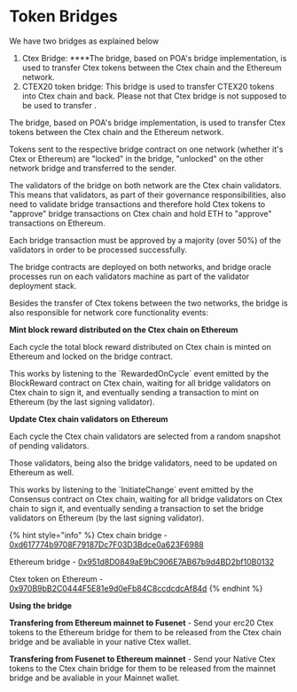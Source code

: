 # Token Bridges

We have two bridges as explained below

1. Ctex Bridge:  ****The bridge, based on POA's bridge implementation, is used to transfer Ctex tokens between the Ctex chain and the Ethereum network.
2. CTEX20 token bridge: This bridge is used to transfer CTEX20 tokens into Ctex chain and back. Please not that Ctex bridge is not supposed to be used to transfer  . 

The bridge, based on POA's bridge implementation, is used to transfer Ctex tokens between the Ctex chain and the Ethereum network.

Tokens sent to the respective bridge contract on one network \(whether it's Ctex or Ethereum\) are "locked" in the bridge, "unlocked" on the other network bridge and transferred to the sender.

The validators of the bridge on both network are the Ctex chain validators. This means that validators, as part of their governance responsibilities, also need to validate bridge transactions and therefore hold Ctex tokens to "approve" bridge transactions on Ctex chain and hold ETH to "approve" transactions on Ethereum.

Each bridge transaction must be approved by a majority \(over 50%\) of the validators in order to be processed successfully.

The bridge contracts are deployed on both networks, and bridge oracle processes run on each validators machine as part of the validator deployment stack.

Besides the transfer of Ctex tokens between the two networks, the bridge is also responsible for network core functionality events:

**Mint block reward distributed on the Ctex chain on Ethereum**

Each cycle the total block reward distributed on Ctex chain is minted on Ethereum and locked on the bridge contract.

This works by listening to the \`RewardedOnCycle\` event emitted by the BlockReward contract on Ctex chain, waiting for all bridge validators on Ctex chain to sign it, and eventually sending a transaction to mint on Ethereum \(by the last signing validator\).

**Update Ctex chain validators on Ethereum**

Each cycle the Ctex chain validators are selected from a random snapshot of pending validators.

Those validators, being also the bridge validators, need to be updated on Ethereum as well.

This works by listening to the \`InitiateChange\` event emitted by the Consensus contract on Ctex chain, waiting for all bridge validators on Ctex chain to sign it, and eventually sending a transaction to set the bridge validators on Ethereum \(by the last signing validator\).

{% hint style="info" %}
Ctex chain bridge - [0xd617774b9708F79187Dc7F03D3Bdce0a623F6988](https://ctexscan.com/address/0xd617774b9708f79187dc7f03d3bdce0a623f6988)

Ethereum bridge - [0x951d8D0849aE9bC906E7AB67b9d4BD2bf10B0132](https://etherscan.io/address/0x951d8D0849aE9bC906E7AB67b9d4BD2bf10B0132)

Ctex token on Ethereum - [0x970B9bB2C0444F5E81e9d0eFb84C8ccdcdcAf84d](https://etherscan.io/token/0x970B9bB2C0444F5E81e9d0eFb84C8ccdcdcAf84d)
{% endhint %}

**Using the bridge**

**Transfering from Ethereum mainnet to Fusenet** - Send your erc20 Ctex tokens to the Ethereum bridge for them to be released from the Ctex chain bridge and be avaliable in your native Ctex wallet.

**Transfering from Fusenet to Ethereum mainnet** - Send your Native Ctex tokens to the Ctex chain bridge for them to be released from the mainnet bridge and be avaliable in your Mainnet wallet. 

